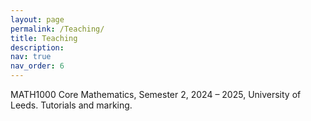 ```yaml
---
layout: page
permalink: /Teaching/
title: Teaching
description: 
nav: true
nav_order: 6
---
```


MATH1000 Core Mathematics, Semester 2, 2024 – 2025, University of Leeds. Tutorials and marking.
